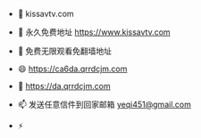 - 👋 kissavtv.com
- 👀 永久免费地址 https://www.kissavtv.com
- 🌱 免费无限观看免翻墙地址  
- 😄 https://ca6da.qrrdcjm.com
- 💞️ https://da.qrrdcjm.com
- 📫 发送任意信件到回家邮箱 yeqi451@gmail.com
 
- ⚡ 

<!---
kissav68/kissav68 is a ✨ special ✨ repository because its `README.md` (this file) appears on your GitHub profile.
You can click the Preview link to take a look at your changes.
--->
